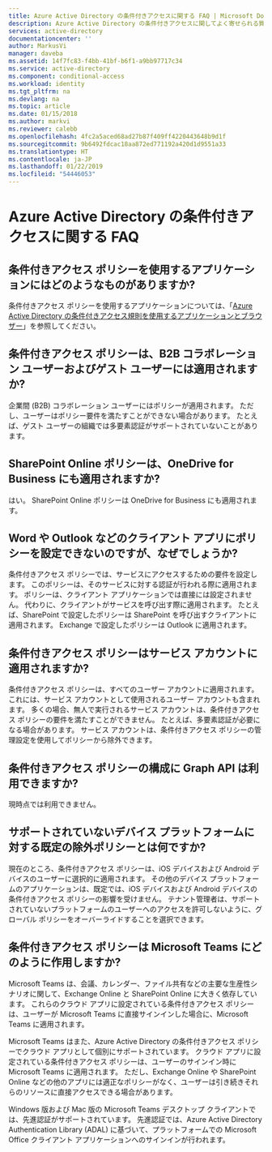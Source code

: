 ```yaml
---
title: Azure Active Directory の条件付きアクセスに関する FAQ | Microsoft Docs
description: Azure Active Directory の条件付きアクセスに関してよく寄せられる質問への回答を示します。
services: active-directory
documentationcenter: ''
author: MarkusVi
manager: daveba
ms.assetid: 14f7fc83-f4bb-41bf-b6f1-a9bb97717c34
ms.service: active-directory
ms.component: conditional-access
ms.workload: identity
ms.tgt_pltfrm: na
ms.devlang: na
ms.topic: article
ms.date: 01/15/2018
ms.author: markvi
ms.reviewer: calebb
ms.openlocfilehash: 4fc2a5aced68ad27b87f409ff4220443648b9d1f
ms.sourcegitcommit: 9b6492fdcac18aa872ed771192a420d1d9551a33
ms.translationtype: HT
ms.contentlocale: ja-JP
ms.lasthandoff: 01/22/2019
ms.locfileid: "54446053"
---
```

# <a name="azure-active-directory-conditional-access-faqs"></a>Azure Active Directory の条件付きアクセスに関する FAQ

## <a name="which-applications-work-with-conditional-access-policies"></a>条件付きアクセス ポリシーを使用するアプリケーションにはどのようなものがありますか?

条件付きアクセス ポリシーを使用するアプリケーションについては、「[Azure Active Directory の条件付きアクセス規則を使用するアプリケーションとブラウザー](technical-reference.md)」を参照してください。

## <a name="are-conditional-access-policies-enforced-for-b2b-collaboration-and-guest-users"></a>条件付きアクセス ポリシーは、B2B コラボレーション ユーザーおよびゲスト ユーザーには適用されますか?

企業間 (B2B) コラボレーション ユーザーにはポリシーが適用されます。 ただし、ユーザーはポリシー要件を満たすことができない場合があります。 たとえば、ゲスト ユーザーの組織では多要素認証がサポートされていないことがあります。 



## <a name="does-a-sharepoint-online-policy-also-apply-to-onedrive-for-business"></a>SharePoint Online ポリシーは、OneDrive for Business にも適用されますか?

はい。 SharePoint Online ポリシーは OneDrive for Business にも適用されます。


## <a name="why-cant-i-set-a-policy-on-client-apps-like-word-or-outlook"></a>Word や Outlook などのクライアント アプリにポリシーを設定できないのですが、なぜでしょうか?

条件付きアクセス ポリシーでは、サービスにアクセスするための要件を設定します。 このポリシーは、そのサービスに対する認証が行われる際に適用されます。 ポリシーは、クライアント アプリケーションでは直接には設定されません。 代わりに、クライアントがサービスを呼び出す際に適用されます。 たとえば、SharePoint で設定したポリシーは SharePoint を呼び出すクライアントに適用されます。 Exchange で設定したポリシーは Outlook に適用されます。

## <a name="does-a-conditional-access-policy-apply-to-service-accounts"></a>条件付きアクセス ポリシーはサービス アカウントに適用されますか?

条件付きアクセス ポリシーは、すべてのユーザー アカウントに適用されます。 これには、サービス アカウントとして使用されるユーザー アカウントも含まれます。 多くの場合、無人で実行されるサービス アカウントは、条件付きアクセス ポリシーの要件を満たすことができません。 たとえば、多要素認証が必要になる場合があります。 サービス アカウントは、条件付きアクセス ポリシーの管理設定を使用してポリシーから除外できます。 

## <a name="are-graph-apis-available-for-configuring-conditional-access-policies"></a>条件付きアクセス ポリシーの構成に Graph API は利用できますか?

現時点では利用できません。 

## <a name="what-is-the-default-exclusion-policy-for-unsupported-device-platforms"></a>サポートされていないデバイス プラットフォームに対する既定の除外ポリシーとは何ですか?

現在のところ、条件付きアクセス ポリシーは、iOS デバイスおよび Android デバイスのユーザーに選択的に適用されます。 その他のデバイス プラットフォームのアプリケーションは、既定では、iOS デバイスおよび Android デバイスの条件付きアクセス ポリシーの影響を受けません。 テナント管理者は、サポートされていないプラットフォームのユーザーへのアクセスを許可しないように、グローバル ポリシーをオーバーライドすることを選択できます。


## <a name="how-do-conditional-access-policies-work-for-microsoft-teams"></a>条件付きアクセス ポリシーは Microsoft Teams にどのように作用しますか?

Microsoft Teams は、会議、カレンダー、ファイル共有などの主要な生産性シナリオに関して、Exchange Online と SharePoint Online に大きく依存しています。 これらのクラウド アプリに設定されている条件付きアクセス ポリシーは、ユーザーが Microsoft Teams に直接サインインした場合に、Microsoft Teams に適用されます。

Microsoft Teams はまた、Azure Active Directory の条件付きアクセス ポリシーでクラウド アプリとして個別にサポートされています。 クラウド アプリに設定されている条件付きアクセス ポリシーは、ユーザーのサインイン時に Microsoft Teams に適用されます。 ただし、Exchange Online や SharePoint Online などの他のアプリには適正なポリシーがなく、ユーザーは引き続きそれらのリソースに直接アクセスできる場合があります。

Windows 版および Mac 版の Microsoft Teams デスクトップ クライアントでは、先進認証がサポートされています。 先進認証では、Azure Active Directory Authentication Library (ADAL) に基づいて、プラットフォームでの Microsoft Office クライアント アプリケーションへのサインインが行われます。